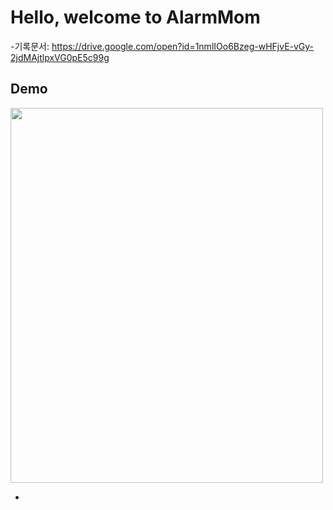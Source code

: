 # Hello, welcome to AlarmMom
-기록문서: https://drive.google.com/open?id=1nmlIOo6Bzeg-wHFjvE-vGy-2jdMAjtlpxVG0pE5c99g  


## Demo  
<img width="500" height="600" alt="" src="https://user-images.githubusercontent.com/19817832/60805328-b8ec6580-a1ba-11e9-9d4e-6e4b2bc25ef5.gif"/>


<ul>
<li></li>
</ul>
